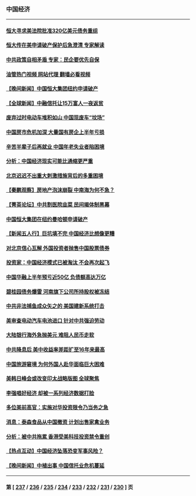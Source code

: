 ### 中国经济
---
#### [恒大寻求美法院批准320亿美元债务重组](../../pages/ncid283/n14056700.md?08190045) 
#### [恒大传在美申请破产保护后急澄清 专家解读](../../pages/ncid283/n14056524.md?08190045) 
#### [中共政策自相矛盾 专家：民企要优先自保](../../pages/ncid283/n14054999.md?08190045) 
#### [油管热门视频 网站代理 翻墙必看视频](http://138.2.39.72:81/youtube.html?epic-marker?08190045)
#### [【晚间新闻】中国恒大集团纽约申请破产](../../pages/ncid283/n14056496.md?08190045) 
#### [【全球新闻】中融信托让15万富人一夜返贫](../../pages/ncid283/n14056254.md?08190045) 
#### [废弃过时电动车堆积如山 中国现废车“坟场”](../../pages/ncid283/n14056482.md?08190045) 
#### [中国房市危机加深 大量国有房企上半年亏损](../../pages/ncid283/n14056447.md?08190045) 
#### [辛苦半辈子后再就业 中国年老失业者陷困境](../../pages/ncid283/n14056255.md?08190045) 
#### [分析：中国经济现实可能比通缩更严重](../../pages/ncid283/n14056275.md?08190045) 
#### [北京迟迟不出重大刺激措施背后的多重困境](../../pages/ncid283/n14056120.md?08190045) 
#### [【秦鹏观察】房地产泡沫崩裂 中南海为何不急？](../../pages/ncid283/n14056210.md?08190045) 
#### [【菁英论坛】中共割医院韭菜 民间揭体制黑幕](../../pages/ncid283/n14056298.md?08190045) 
#### [中国恒大集团在纽约曼哈顿申请破产](../../pages/ncid283/n14056215.md?08190045) 
#### [【新闻五人行】巨坑填不完 中国经济比想像更糟](../../pages/ncid283/n14056178.md?08190045) 
#### [对北京信心瓦解 外国投资者抛售中国股票债券](../../pages/ncid283/n14056140.md?08190045) 
#### [投资家：中国经济模式已被淘汰 不会再次起飞](../../pages/ncid283/n14056209.md?08190045) 
#### [中国华融上半年预亏近50亿 负债额高达万亿](../../pages/ncid283/n14056196.md?08190045) 
#### [碧桂园债务爆雷 河南旗下公司所持股权被冻结](../../pages/ncid283/n14056185.md?08190045) 
#### [中共非法捕鱼成众矢之的 美国建新系统打击](../../pages/ncid283/n14056107.md?08190045) 
#### [美审查电动汽车电池进口 针对中共强迫劳动](../../pages/ncid283/n14055986.md?08190045) 
#### [大陆银行海外急抛美元 难阻人民币走软](../../pages/ncid283/n14056085.md?08190045) 
#### [中共降息后 美中收益率差距扩至16年来最高](../../pages/ncid283/n14056080.md?08190045) 
#### [中国旅游窘境 为何外国人赴华面临巨大困难](../../pages/ncid283/n14056014.md?08190045) 
#### [美韩日峰会或改变印太战略版图 全球聚焦](../../pages/ncid283/n14055908.md?08190045) 
#### [李强唱好经济 却被一系列经济数据打脸](../../pages/ncid283/n14055821.md?08190045) 
#### [多位美前高官：实施对华投资限令乃当务之急](../../pages/ncid283/n14055844.md?08190045) 
#### [消息：泰森食品从中国撤资 计划出售家禽业务](../../pages/ncid283/n14055749.md?08190045) 
#### [分析：被中共拖累 香港受美科技投资禁令重创](../../pages/ncid283/n14055699.md?08190045) 
#### [【热点互动】中国经济坠落恐变军事风险？](../../pages/ncid283/n14055394.md?08190045) 
#### [【晚间新闻】中植出事 中国信托业危机蔓延](../../pages/ncid283/n14055710.md?08190045) 

---
#### 第 [ [237](./237.md?08190045) / [236](./236.md?08190045) / [235](./235.md?08190045) / [234](./234.md?08190045) / [233](./233.md?08190045) / [232](./232.md?08190045) / [231](./231.md?08190045) / [230](./230.md?08190045) ] 页
